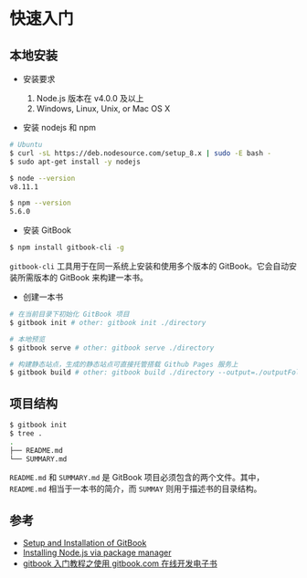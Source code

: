 # 快速入门

## 本地安装

* 安装要求

    1. Node.js 版本在 v4.0.0 及以上
    2. Windows, Linux, Unix, or Mac OS X

* 安装 nodejs 和 npm

```sh
# Ubuntu
$ curl -sL https://deb.nodesource.com/setup_8.x | sudo -E bash -
$ sudo apt-get install -y nodejs

$ node --version
v8.11.1

$ npm --version
5.6.0
```

* 安装 GitBook

```sh
$ npm install gitbook-cli -g
```

`gitbook-cli` 工具用于在同一系统上安装和使用多个版本的 GitBook。它会自动安装所需版本的 GitBook 来构建一本书。

* 创建一本书

```sh
# 在当前目录下初始化 GitBook 项目
$ gitbook init # other: gitbook init ./directory

# 本地预览
$ gitbook serve # other: gitbook serve ./directory

# 构建静态站点，生成的静态站点可直接托管搭载 Github Pages 服务上
$ gitbook build # other: gitbook build ./directory --output=./outputFolder
```

## 项目结构

```sh
$ gitbook init
$ tree .
.
├── README.md
└── SUMMARY.md
```

`README.md` 和 `SUMMARY.md` 是 GitBook 项目必须包含的两个文件。其中，`README.md` 相当于一本书的简介，而 `SUMMAY` 则用于描述书的目录结构。

## 参考

* [Setup and Installation of GitBook](https://github.com/GitbookIO/gitbook/blob/master/docs/setup.md)
* [Installing Node.js via package manager](https://nodejs.org/en/download/package-manager)
* [gitbook 入门教程之使用 gitbook.com 在线开发电子书](https://www.cnblogs.com/snowdreams1006/p/10657647.html)
